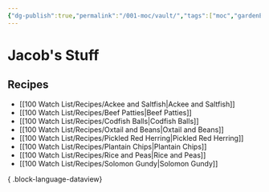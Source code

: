 ```yaml
---
{"dg-publish":true,"permalink":"/001-moc/vault/","tags":["moc","gardenEntry"]}
---
```


# Jacob's Stuff  

## Recipes
- [[100 Watch List/Recipes/Ackee and Saltfish\|Ackee and Saltfish]]
- [[100 Watch List/Recipes/Beef Patties\|Beef Patties]]
- [[100 Watch List/Recipes/Codfish Balls\|Codfish Balls]]
- [[100 Watch List/Recipes/Oxtail and Beans\|Oxtail and Beans]]
- [[100 Watch List/Recipes/Pickled Red Herring\|Pickled Red Herring]]
- [[100 Watch List/Recipes/Plantain Chips\|Plantain Chips]]
- [[100 Watch List/Recipes/Rice and Peas\|Rice and Peas]]
- [[100 Watch List/Recipes/Solomon Gundy\|Solomon Gundy]]

{ .block-language-dataview}